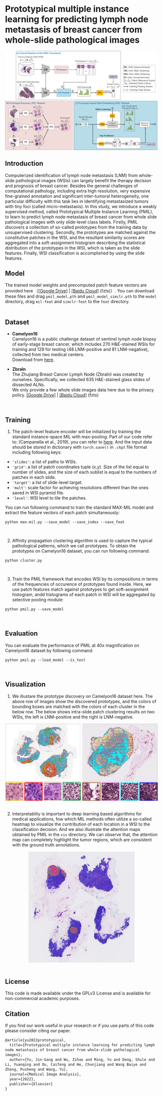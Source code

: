 # Prototypical multiple instance learning for predicting lymph node metastasis of breast cancer from whole-slide pathological images

<img src="https://github.com/Zero-We/PMIL/blob/main/docs/pmil-overview.png">


## Introduction
Computerized identification of lymph node metastasis (LNM) from whole-slide pathological images (WSIs) can largely benefit the therapy decision and prognosis of breast cancer. Besides the general challenges of computational pathology, including extra high resolution, very expensive fine-grained annotation and significant inter-tumoral heterogeneity, one particular difficulty with this task lies in identifying metastasized tumors with tiny foci (called micro-metastasis). In this study, we introduce a weakly supervised method, called Prototypical Multiple Instance Learning (PMIL), to learn to predict lymph node metastasis of breast cancer from whole slide pathological images with only slide-level class labels. Firstly, PMIL discovers a collection of so-called prototypes from the training data by unsupervised clustering. Secondly, the prototypes are matched against the constitutive patches in the WSI, and the resultant similarity scores are aggregated into a soft-assignment histogram describing the statistical distribution of the prototypes in the WSI, which is taken as the slide features. Finally, WSI classification is accomplished by using the slide features.
<br/>

## Model
The trained model weights and precomputed patch feature vectors are provided here （[[Google Drive]](https://drive.google.com/drive/folders/1kfib8H-4jhNzwj-_LDmUGVtjCv3Lg6zT?usp=sharing) | [[Baidu Cloud]](https://pan.baidu.com/s/1OQJM8Tp7y1RlRIPUKdjqIA) (fzts)）. You can download these files and drag `pmil_model.pth` and `pmil_model_simclr.pth` to  the `model` directory, drag `mil-feat` and `simclr-feat` to the `feat` directory.  
<br/>

## Dataset
* **Camelyon16**  
Camelyon16 is a public challenge dataset of sentinel lymph
node biopsy of early-stage breast cancer, which includes 270 H&E-stained WSIs for training and 129 for testing (48 LNM-positive and 81 LNM-negative), collected from two medical centers.   
Download from [here](https://camelyon17.grand-challenge.org/Data/).

* **Zbraln**  
The Zhujiang Breast Cancer Lymph Node (Zbraln) was created by ourselves. Specifically, we collected 635 H&E-stained glass slides of dissected ALNs.  
We only provide a few whole slide images data here due to the privacy policy. [[Google Drive]](https://drive.google.com/drive/folders/1kfib8H-4jhNzwj-_LDmUGVtjCv3Lg6zT?usp=sharing) | [[Baidu Cloud]](https://pan.baidu.com/s/1OQJM8Tp7y1RlRIPUKdjqIA) (fzts)  
<br/>

## Training  
1. The patch-level feature encoder will be initialized by training the standard instance-space MIL with max-pooling. Part of our code refer to: (Campanella et al., 2019), you can refer to [here](https://github.com/MSKCC-Computational-Pathology/MIL-nature-medicine-2019). And the input data should be stored in dictionary with `torch.save()` in `.ckpt` file format including following keys:  
* `'slides'`: a list of paths to WSIs.  
* `'grid'`: a list of patch coordinates tuple (x,y). Size of the list equal to number of slides, and the size of each sublist is equal to the numbers of patches in each slide.  
* `'target'`: a list of slide-level target.  
* `'mult'`: scale factor for achieving resolutions different than the ones saved in WSI pyramid file.
* `'level'`: WSI level to tile the patches.  

You can run following command to train the standard MAX-MIL model and extract the feature vectors of each patch simultaneously:  
~~~
python max-mil.py --save_model --save_index --save_feat
~~~  
<br/>
  

2. Affinity propagation clustering algorithm is used to capture the typical pathological patterns, which we call prototypes. To obtain the prototypes on Camelyon16 dataset, you can run following command:  
~~~
python cluster.py
~~~  
<br/>
  

3. Train the PMIL framework that encodes WSI by its compositions in terms of the frequencies of occurence of prototypes found inside. Here, we use patch features match against prototypes to get soft-assignment histogram, andd histograms of each patch in WSI will be aggregated by selective pooling module:  
~~~
python pmil.py --save_model
~~~  
<br/>
  
  

## Evaluation  
You can evaluate the performance of PMIL at 40x magnification on Camelyon16 dataset by following command: 
~~~
python pmil.py --load_model --is_test
~~~  
<br/>

## Visualization
1. We illustare the prototype discovery on Camelyon16 dataset here. The above row of images show the discovered prototypes, and the colors of bounding boxes are matched with the colors of each cluster in the below row. The below shows intra-slide patch clustering results on two WSIs, the left is LNM-positive and the right is LNM-negative.  
<div align=center><img src="https://github.com/Zero-We/PMIL/blob/main/docs/prototype-discovery.png" width="800px"></div>
<br/>

2. Interpretablity is important to deep learning based algorithms for medical applications, fow which MIL methods often utilize a so-called heatmap to visualize the contribution of each location in a WSI to the classification decision. And we also illustrate the attention maps obtained by PMIL in the `vis` directory. We can observe that, the attention map can completely highlight the tumor regions, which are consistent with the ground truth annotations.  
<div align=center><img src="https://github.com/Zero-We/PMIL/blob/main/vis/test_001.png" width="350px"></div>
<br/>

## License  
This code is made available under the GPLv3 License and is available for non-commercial academic purposes.
<br/>

## Citation  
If you find our work useful in your research or if you use parts of this code please consider citing our paper.  
~~~
@article{yu2022prototypical,
  title={Prototypical multiple instance learning for predicting lymph node metastasis of breast cancer from whole-slide pathological images},
  author={Yu, Jin-Gang and Wu, Zihao and Ming, Yu and Deng, Shule and Li, Yuanqing and Ou, Caifeng and He, Chunjiang and Wang Baiye and Zhang, Pusheng and Wang, Yu},
  journal={Medical Image Analysis},
  year={2022},
  publisher={Elsevier}
}
~~~  
